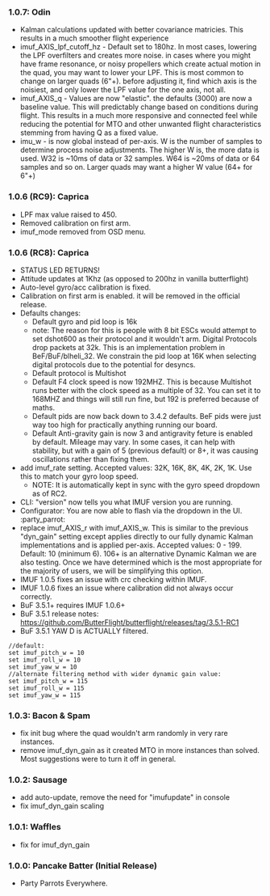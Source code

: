 
### 1.0.7: Odin
* Kalman calculations updated with better covariance matricies. This results in a much smoother flight experience
* imuf_AXIS_lpf_cutoff_hz - Default set to 180hz. In most cases, lowering the LPF overfilters and creates more noise. in cases where you might have frame resonance, or noisy propellers which create actual motion in the quad, you may want to lower your LPF. This is most common to change on larger quads (6"+). before adjusting it, find which axis is the noisiest, and only lower the LPF value for the one axis, not all.
* imuf_AXIS_q - Values are now "elastic". the defaults (3000) are now a baseline value. This will predictably change based on conditions during flight. This results in a much more responsive and connected feel while reducing the potential for MTO and other unwanted flight characteristics stemming from having Q as a fixed value.
* imu_w - is now global instead of per-axis. W is the number of samples to determine process noise adjustments. The higher W is, the more data is used. W32 is ~10ms of data or 32 samples. W64 is ~20ms of data or 64 samples and so on. Larger quads may want a higher W value (64+ for 6"+)

### 1.0.6 (RC9): Caprica
* LPF max value raised to 450.
* Removed calibration on first arm.
* imuf_mode removed from OSD menu.

### 1.0.6 (RC8): Caprica
* STATUS LED RETURNS!
* Attitude updates at 1Khz (as opposed to 200hz in vanilla butterflight) 
* Auto-level gyro/acc calibration is fixed.
* Calibration on first arm is enabled. it will be removed in the official release.
* Defaults changes:
  * Default gyro and pid loop is 16k
  * note: The reason for this is people with 8 bit ESCs would attempt to set dshot600 as their protocol and it wouldn't arm. Digital Protocols drop packets at 32k. This is an implementation problem in BeF/BuF/blheli_32. We constrain the pid loop at 16K when selecting digital protocols due to the potential for desyncs.
  * Default protocol is Multishot
  * Default F4 clock speed is now 192MHZ. This is because Multishot runs better with the clock speed as a multiple of 32. You can set it to 168MHZ and things will still run fine, but 192 is preferred because of maths.
  * Default pids are now back down to 3.4.2 defaults. BeF pids were just way too high for practically anything running our board.
  * Default Anti-gravity gain is now 3 and antigravity feture is enabled by default. Mileage may vary. In some cases, it can help with stability, but with a gain of 5 (previous default) or 8+, it was causing oscillations rather than fixing them.
* add imuf_rate setting. Accepted values: 32K, 16K, 8K, 4K, 2K, 1K. Use this to match your gyro loop speed. 
  * NOTE: It is automatically kept in sync with the gyro speed dropdown as of RC2.
* CLI: "version" now tells you what IMUF version you are running.
* Configurator: You are now able to flash via the dropdown in the UI. :party_parrot:
* replace imuf_AXIS_r with imuf_AXIS_w. This is similar to the previous "dyn_gain" setting except applies directly to our fully dynamic Kalman implementations and is applied per-axis. Accepted values: 0 - 199. Default: 10 (minimum 6). 106+ is an alternative Dynamic Kalman we are also testing. Once we have determined which is the most appropriate for the majority of users, we will be simplifying this option.
* IMUF 1.0.5 fixes an issue with crc checking within IMUF.
* IMUF 1.0.6 fixes an issue where calibration did not always occur correctly.
* BuF 3.5.1+ requires IMUF 1.0.6+ 
* BuF 3.5.1 release notes: https://github.com/ButterFlight/butterflight/releases/tag/3.5.1-RC1
* BuF 3.5.1 YAW D is ACTUALLY filtered.

```
//default:
set imuf_pitch_w = 10
set imuf_roll_w = 10
set imuf_yaw_w = 10
//alternate filtering method with wider dynamic gain value:
set imuf_pitch_w = 115
set imuf_roll_w = 115
set imuf_yaw_w = 115
```

### 1.0.3: Bacon & Spam
* fix init bug where the quad wouldn't arm randomly in very rare instances.
* remove imuf_dyn_gain as it created MTO in more instances than solved. Most suggestions were to turn it off in general.

### 1.0.2: Sausage
* add auto-update, remove the need for "imufupdate" in console
* fix imuf_dyn_gain scaling

### 1.0.1: Waffles
* fix for imuf_dyn_gain 

### 1.0.0: Pancake Batter (Initial Release)
* Party Parrots Everywhere.
